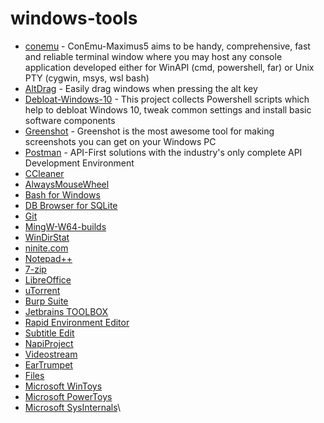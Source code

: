 # windows-tools
- [conemu](https://conemu.github.io/) - ConEmu-Maximus5 aims to be handy, comprehensive, fast and reliable terminal window where you may host any console application developed either for WinAPI (cmd, powershell, far) or Unix PTY  (cygwin, msys, wsl bash)
- [AltDrag](https://stefansundin.github.io/altdrag/) - Easily drag windows when pressing the alt key
- [Debloat-Windows-10](https://github.com/W4RH4WK/Debloat-Windows-10) - This project collects Powershell scripts which help to debloat Windows 10, tweak common settings and install basic software components
- [Greenshot](http://getgreenshot.org/) - Greenshot is the most awesome tool for making screenshots you can get on your Windows PC
- [Postman](https://www.getpostman.com/) - API-First solutions with the industry's only complete API Development Environment
- [CCleaner](https://www.ccleaner.com/)
- [AlwaysMouseWheel](http://www.softwareok.com/?Download=AlwaysMouseWheel)
- [Bash for Windows](https://stackoverflow.com/a/36465000/5765085)
- [DB Browser for SQLite](https://sqlitebrowser.org/)
- [Git](https://git-scm.com/)
- [MingW-W64-builds](https://mingw-w64.org/doku.php/download)
- [WinDirStat](https://windirstat.net/)
- [ninite.com](https://ninite.com/)
- [Notepad++](https://notepad-plus-plus.org/)
- [7-zip](https://www.7-zip.org/)
- [LibreOffice](https://pl.libreoffice.org/)
- [uTorrent](https://www.utorrent.com/utweb-index)
- [Burp Suite](https://portswigger.net/burp)
- [Jetbrains TOOLBOX](https://www.jetbrains.com/toolbox/)
- [Rapid Environment Editor](https://www.rapidee.com/en/about)
- [Subtitle Edit](https://www.nikse.dk/subtitleedit)
- [NapiProject](https://www.napiprojekt.pl/)
- [Videostream](https://getvideostream.com/)
- [EarTrumpet](https://eartrumpet.app/)
- [Files](https://github.com/files-community/Files)
- [Microsoft WinToys](https://apps.microsoft.com/store/detail/wintoys/9P8LTPGCBZXD)
- [Microsoft PowerToys](https://learn.microsoft.com/en-us/windows/powertoys/)
- [Microsoft SysInternals](https://apps.microsoft.com/store/detail/9P7KNL5RWT25?hl=pl-pl&gl=PL&rtc=1)\
